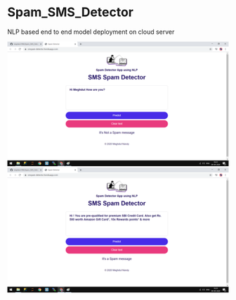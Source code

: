 # Spam_SMS_Detector
NLP based end to end model deployment on cloud server



<img src="Api_images/image2.png" width="700" heigth="300">
<img src="Api_images/image3.png" width="700" heigth="300">
